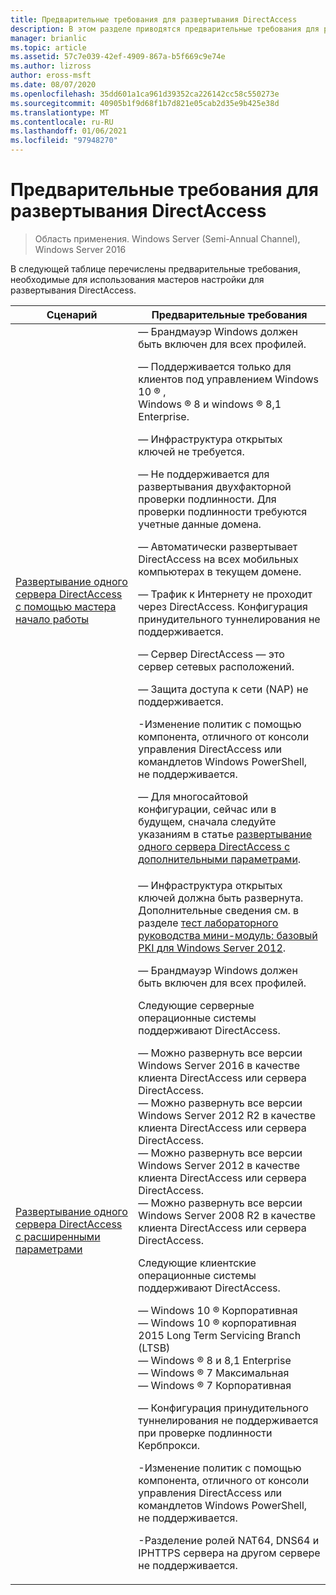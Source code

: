 ```yaml
---
title: Предварительные требования для развертывания DirectAccess
description: В этом разделе приводятся предварительные требования для развертывания DirectAccess в Windows Server 2016.
manager: brianlic
ms.topic: article
ms.assetid: 57c7e039-42ef-4909-867a-b5f669c9e74e
ms.author: lizross
author: eross-msft
ms.date: 08/07/2020
ms.openlocfilehash: 35dd601a1ca961d39352ca226142cc58c550273e
ms.sourcegitcommit: 40905b1f9d68f1b7d821e05cab2d35e9b425e38d
ms.translationtype: MT
ms.contentlocale: ru-RU
ms.lasthandoff: 01/06/2021
ms.locfileid: "97948270"
---
```

# <a name="prerequisites-for-deploying-directaccess"></a>Предварительные требования для развертывания DirectAccess

>Область применения. Windows Server (Semi-Annual Channel), Windows Server 2016

В следующей таблице перечислены предварительные требования, необходимые для использования мастеров настройки для развертывания DirectAccess.

|Сценарий|Предварительные требования|
|-|-|
|[Развертывание одного сервера DirectAccess с помощью мастера начало работы](../../remote-access/directaccess/single-server-wizard/Deploy-a-Single-DirectAccess-Server-Using-the-Getting-Started-Wizard.md)|— Брандмауэр Windows должен быть включен для всех профилей.<p>— Поддерживается только для клиентов под управлением Windows 10 &reg; , <br />              Windows &reg; 8 и windows &reg; 8,1 Enterprise.<p>— Инфраструктура открытых ключей не требуется.<p>— Не поддерживается для развертывания двухфакторной проверки подлинности. Для проверки подлинности требуются учетные данные домена.<p>— Автоматически развертывает DirectAccess на всех мобильных компьютерах в текущем домене.<p>— Трафик к Интернету не проходит через DirectAccess. Конфигурация принудительного туннелирования не поддерживается.<p>— Сервер DirectAccess — это сервер сетевых расположений.<p>— Защита доступа к сети (NAP) не поддерживается.<p>-Изменение политик с помощью компонента, отличного от консоли управления DirectAccess или командлетов Windows PowerShell, не поддерживается.<p>— Для многосайтовой конфигурации, сейчас или в будущем, сначала следуйте указаниям в статье [развертывание одного сервера DirectAccess с дополнительными параметрами](../../remote-access/directaccess/single-server-advanced/Deploy-a-Single-DirectAccess-Server-with-Advanced-Settings.md).|
|[Развертывание одного сервера DirectAccess с расширенными параметрами](../../remote-access/directaccess/single-server-advanced/Deploy-a-Single-DirectAccess-Server-with-Advanced-Settings.md)|— Инфраструктура открытых ключей должна быть развернута.<br /> Дополнительные сведения см. в разделе [тест лабораторного руководства мини-модуль: базовый PKI для Windows Server 2012](/answers/topics/windows-server-2012.html).<p>— Брандмауэр Windows должен быть включен для всех профилей.<p>Следующие серверные операционные системы поддерживают DirectAccess.<p>— Можно развернуть все версии Windows Server 2016 в качестве клиента DirectAccess или сервера DirectAccess.<br />— Можно развернуть все версии Windows Server 2012 R2 в качестве клиента DirectAccess или сервера DirectAccess.<br />— Можно развернуть все версии Windows Server 2012 в качестве клиента DirectAccess или сервера DirectAccess.<br />— Можно развернуть все версии Windows Server 2008 R2 в качестве клиента DirectAccess или сервера DirectAccess.<p>Следующие клиентские операционные системы поддерживают DirectAccess.<p>— Windows 10 &reg; Корпоративная<br />— Windows 10 &reg; корпоративная 2015 Long Term Servicing Branch (LTSB)<br />— Windows &reg; 8 и 8,1 Enterprise<br />— Windows &reg; 7 Максимальная<br />— Windows &reg; 7 Корпоративная<p>— Конфигурация принудительного туннелирования не поддерживается при проверке подлинности Кербпрокси.<p>-Изменение политик с помощью компонента, отличного от консоли управления DirectAccess или командлетов Windows PowerShell, не поддерживается.<p>-Разделение ролей NAT64, DNS64 и IPHTTPS сервера на другом сервере не поддерживается.|